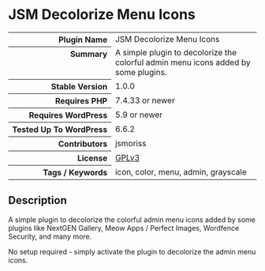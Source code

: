 <h1>JSM Decolorize Menu Icons</h1>

<table>
<tr><th align="right" valign="top" nowrap>Plugin Name</th><td>JSM Decolorize Menu Icons</td></tr>
<tr><th align="right" valign="top" nowrap>Summary</th><td>A simple plugin to decolorize the colorful admin menu icons added by some plugins.</td></tr>
<tr><th align="right" valign="top" nowrap>Stable Version</th><td>1.0.0</td></tr>
<tr><th align="right" valign="top" nowrap>Requires PHP</th><td>7.4.33 or newer</td></tr>
<tr><th align="right" valign="top" nowrap>Requires WordPress</th><td>5.9 or newer</td></tr>
<tr><th align="right" valign="top" nowrap>Tested Up To WordPress</th><td>6.6.2</td></tr>
<tr><th align="right" valign="top" nowrap>Contributors</th><td>jsmoriss</td></tr>
<tr><th align="right" valign="top" nowrap>License</th><td><a href="https://www.gnu.org/licenses/gpl.txt">GPLv3</a></td></tr>
<tr><th align="right" valign="top" nowrap>Tags / Keywords</th><td>icon, color, menu, admin, grayscale</td></tr>
</table>

<h2>Description</h2>

<p>A simple plugin to decolorize the colorful admin menu icons added by some plugins like NextGEN Gallery, Meow Apps / Perfect Images, Wordfence Security, and many more.</p>

<p>No setup required - simply activate the plugin to decolorize the admin menu icons.</p>

